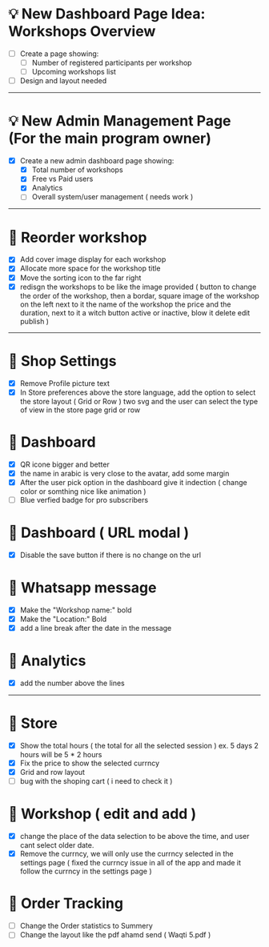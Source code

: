 # 💡 New Dashboard Page Idea: Workshops Overview
- [ ] Create a page showing:
  - [ ] Number of registered participants per workshop
  - [ ] Upcoming workshops list
- [ ] Design and layout needed

---

# 💡 New Admin Management Page (For the main program owner)
- [x] Create a new admin dashboard page showing:
  - [x] Total number of workshops
  - [x] Free vs Paid users
  - [x] Analytics
  - [ ] Overall system/user management ( needs work )

---

# 🧾 Reorder workshop
- [x] Add cover image display for each workshop
- [x] Allocate more space for the workshop title
- [x] Move the sorting icon to the far right
- [x] redisgn the workshops to be like the image provided ( button to change the order of the workshop, then a bordar, square image of the workshop on the left next to it the name of the workshop the price and the duration, next to it a witch button active or inactive, blow it delete edit publish )

---

# 🔧 Shop Settings
- [x] Remove Profile picture text
- [x] In Store preferences above the store language, add the option to select the store layout ( Grid or Row ) two svg and the user can select the type of view in the store page grid or row

# 🔧 Dashboard
- [x] QR icone bigger and better
- [x] the name in arabic is very close to the avatar, add some margin
- [x] After the user pick option in the dashboard give it indection ( change color or somthing nice like animation )
- [ ] Blue verfied badge for pro subscribers

# 🔧 Dashboard ( URL modal )
- [x] Disable the save button if there is no change on the url

# 🔧 Whatsapp message
- [x] Make the "Workshop name:" bold
- [x] Make the "Location:" Bold
- [x] add a line break after the date in the message

# 🔧 Analytics
- [x] add the number above the lines

---

# 🔧 Store
- [x] Show the total hours ( the total for all the selected session ) ex. 5 days 2 hours will be 5 * 2 hours
- [x] Fix the price to show the selected currncy
- [x] Grid and row layout
- [ ] bug with the shoping cart ( i need to check it )

# 🔧 Workshop ( edit and add )
- [x] change the place of the data selection to be above the time, and user cant select older date.
- [x] Remove the currncy, we will only use the currncy selected in the settings page ( fixed the currncy issue in all of the app and made it follow the currncy in the settings page )

# 🔧 Order Tracking
- [ ] Change the Order statistics to Summery
- [ ] Change the layout like the pdf ahamd send ( Waqti 5.pdf )
